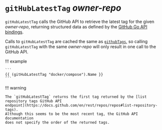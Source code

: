 # `gitHubLatestTag` *owner-repo*

`gitHubLatestTag` calls the GitHub API to retrieve the latest tag for the given
*owner-repo*, returning structured data as defined by the [GitHub Go API
bindings](https://pkg.go.dev/github.com/google/go-github/v55/github#RepositoryTag).

Calls to `gitHubLatestTag` are cached the same as
[`githubTags`](/reference/templates/functions/gitHubTags.md), so calling
`gitHubLatestTag` with the same *owner-repo* will only result in one call to the
GitHub API.

!!! example

    ```
    {{ (gitHubLatestTag "docker/compose").Name }}
    ```

!!! warning

    The `gitHubLatestTag` returns the first tag returned by the [list
    repository tags GitHub API
    endpoint](https://docs.github.com/en/rest/repos/repos#list-repository-tags).
    Although this seems to be the most recent tag, the GitHub API documentation
    does not specify the order of the returned tags.
